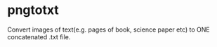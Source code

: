 # pngtotxt

Convert images of text(e.g. pages of book, science paper etc) to ONE concatenated .txt file.